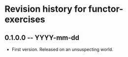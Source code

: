 # Revision history for functor-exercises

## 0.1.0.0 -- YYYY-mm-dd

* First version. Released on an unsuspecting world.
